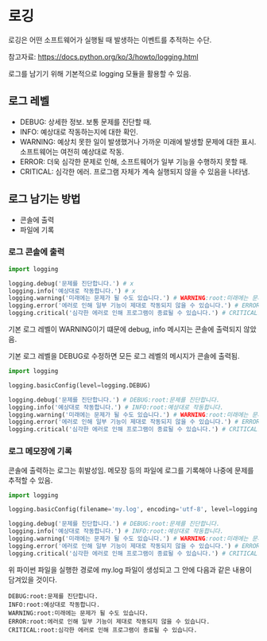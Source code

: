 # 로깅

로깅은 어떤 소프트웨어가 실행될 때 발생하는 이벤트를 추적하는 수단.

참고자료: <https://docs.python.org/ko/3/howto/logging.html>

로그를 남기기 위해 기본적으로 logging 모듈을 활용할 수 있음.

## 로그 레벨

- DEBUG: 상세한 정보. 보통 문제를 진단할 때.
- INFO: 예상대로 작동하는지에 대한 확인.
- WARNING: 예상치 못한 일이 발생했거나 가까운 미래에 발생할 문제에 대한 표시. 소프트웨어는 여전히 예상대로 작동.
- ERROR: 더욱 심각한 문제로 인해, 소프트웨어가 일부 기능을 수행하지 못할 때.
- CRITICAL: 심각한 에러. 프로그램 자체가 계속 실행되지 않을 수 있음을 나타냄.

## 로그 남기는 방법

- 콘솔에 출력
- 파일에 기록

### 로그 콘솔에 출력

```python
import logging

logging.debug('문제를 진단합니다.') # x
logging.info('예상대로 작동합니다.') # x
logging.warning('미래에는 문제가 될 수도 있습니다.') # WARNING:root:미래에는 문제가 될 수도 있습니다.
logging.error('에러로 인해 일부 기능이 제대로 작동되지 않을 수 있습니다.') # ERROR:root:에러로 인해 일부 기능이 제대로 작동되지 않을 수 있습니다.
logging.critical('심각한 에러로 인해 프로그램이 종료될 수 있습니다.') # CRITICAL:root:심각한 에러로 인해 프로그램이 종료될 수 있습니다.
```

기본 로그 레벨이 WARNING이기 떄문에 debug, info 메시지는 콘솔에 출력되지 않았음.

기본 로그 레벨을 DEBUG로 수정하면 모든 로그 레벨의 메시지가 콘솔에 출력됨.

```python
import logging

logging.basicConfig(level=logging.DEBUG)

logging.debug('문제를 진단합니다.') # DEBUG:root:문제를 진단합니다.
logging.info('예상대로 작동합니다.') # INFO:root:예상대로 작동합니다.
logging.warning('미래에는 문제가 될 수도 있습니다.') # WARNING:root:미래에는 문제가 될 수도 있습니다.
logging.error('에러로 인해 일부 기능이 제대로 작동되지 않을 수 있습니다.') # ERROR:root:에러로 인해 일부 기능이 제대로 작동되지 않을 수 있습니다.
logging.critical('심각한 에러로 인해 프로그램이 종료될 수 있습니다.') # CRITICAL:root:심각한 에러로 인해 프로그램이 종료될 수 있습니다.
```

### 로그 메모장에 기록

콘솔에 출력하는 로그는 휘발성임. 메모장 등의 파일에 로그를 기록해야 나중에 문제를 추적할 수 있음.

```python
import logging

logging.basicConfig(filename='my.log', encoding='utf-8', level=logging.DEBUG)

logging.debug('문제를 진단합니다.') # DEBUG:root:문제를 진단합니다.
logging.info('예상대로 작동합니다.') # INFO:root:예상대로 작동합니다.
logging.warning('미래에는 문제가 될 수도 있습니다.') # WARNING:root:미래에는 문제가 될 수도 있습니다.
logging.error('에러로 인해 일부 기능이 제대로 작동되지 않을 수 있습니다.') # ERROR:root:에러로 인해 일부 기능이 제대로 작동되지 않을 수 있습니다.
logging.critical('심각한 에러로 인해 프로그램이 종료될 수 있습니다.') # CRITICAL:root:심각한 에러로 인해 프로그램이 종료될 수 있습니다.
```

위 파이썬 파일을 실행한 경로에 my.log 파일이 생성되고 그 안에 다음과 같은 내용이 담겨있을 것이다.

```log
DEBUG:root:문제를 진단합니다.
INFO:root:예상대로 작동합니다.
WARNING:root:미래에는 문제가 될 수도 있습니다.
ERROR:root:에러로 인해 일부 기능이 제대로 작동되지 않을 수 있습니다.
CRITICAL:root:심각한 에러로 인해 프로그램이 종료될 수 있습니다.
```
